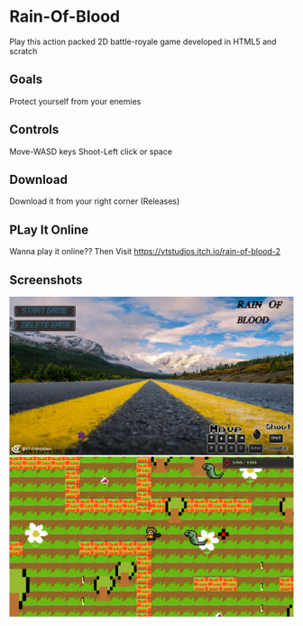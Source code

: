 # Rain-Of-Blood
Play this action packed 2D battle-royale game developed in HTML5 and  scratch 
## Goals
Protect yourself from your enemies

## Controls
Move-WASD keys
Shoot-Left click or space

## Download 
Download it from your right corner (Releases)

## PLay It Online
Wanna play it online?? Then Visit https://vtstudios.itch.io/rain-of-blood-2

## Screenshots
![Title Screen](https://github.com/VT-Enterprises/Rain-Of-Blood/blob/main/screenshots/Untitled.png?raw=true)
![Play Screen](https://github.com/VT-Enterprises/Rain-Of-Blood/blob/main/screenshots/Untitled2.png?raw=true)
